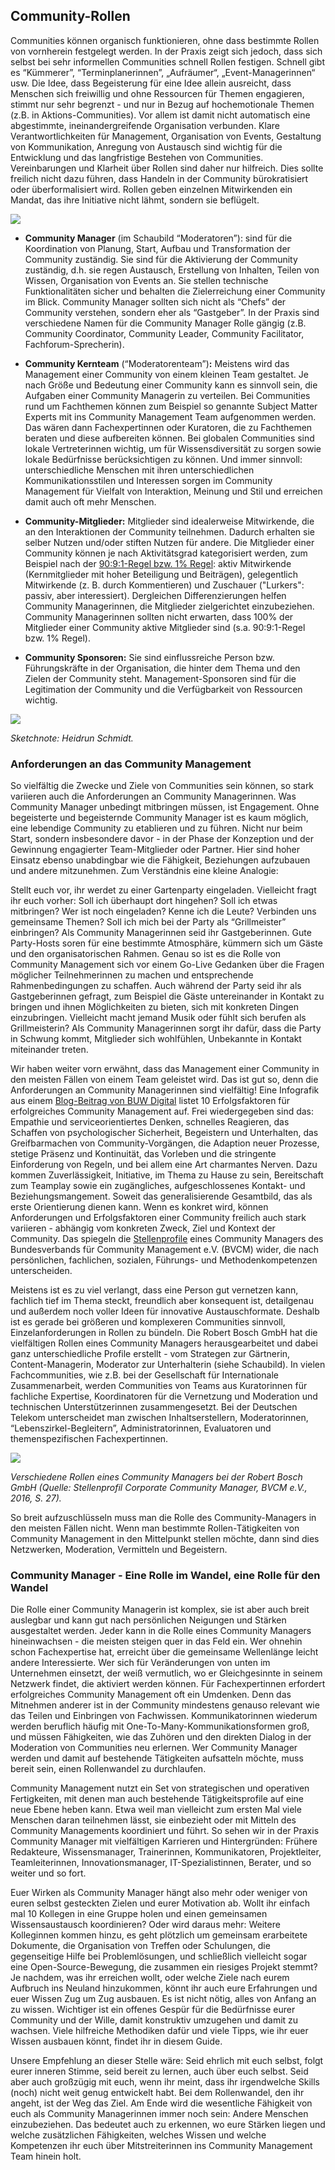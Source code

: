 ## Community-Rollen

Communities können organisch funktionieren, ohne dass bestimmte Rollen
von vornherein festgelegt werden. In der Praxis zeigt sich jedoch, dass
sich selbst bei sehr informellen Communities schnell Rollen festigen.
Schnell gibt es “Kümmerer”, “Terminplanerinnen”, „Aufräumer“,
„Event-Managerinnen“ usw. Die Idee, dass Begeisterung für eine Idee
allein ausreicht, dass Menschen sich freiwillig und ohne Ressourcen für
Themen engagieren, stimmt nur sehr begrenzt - und nur in Bezug auf
hochemotionale Themen (z.B. in Aktions-Communities). Vor allem ist damit
nicht automatisch eine abgestimmte, ineinandergreifende Organisation
verbunden. Klare Verantwortlichkeiten für Management, Organisation von
Events, Gestaltung von Kommunikation, Anregung von Austausch sind
wichtig für die Entwicklung und das langfristige Bestehen von
Communities. Vereinbarungen und Klarheit über Rollen sind daher nur
hilfreich. Dies sollte freilich nicht dazu führen, dass Handeln in der
Community bürokratisiert oder überformalisiert wird. Rollen geben
einzelnen Mitwirkenden ein Mandat, das ihre Initiative nicht lähmt,
sondern sie beflügelt.

![](images/CommunityRoles.png)

- **Community Manager** (im Schaubild “Moderatoren”): sind für die
  Koordination von Planung, Start, Aufbau und Transformation der
  Community zuständig. Sie sind für die Aktivierung der Community
  zuständig, d.h. sie regen Austausch, Erstellung von Inhalten, Teilen
  von Wissen, Organisation von Events an. Sie stellen technische
  Funktionalitäten sicher und behalten die Zielerreichung einer
  Community im Blick. Community Manager sollten sich nicht als “Chefs”
  der Community verstehen, sondern eher als “Gastgeber”. In der Praxis
  sind verschiedene Namen für die Community Manager Rolle gängig (z.B.
  Community Coordinator, Community Leader, Community Facilitator,
  Fachforum-Sprecherin).

- **Community Kernteam** (“Moderatorenteam”)**:** Meistens wird das
  Management einer Community von einem kleinen Team gestaltet. Je nach
  Größe und Bedeutung einer Community kann es sinnvoll sein, die
  Aufgaben einer Community Managerin zu verteilen. Bei Communities
  rund um Fachthemen können zum Beispiel so genannte Subject Matter Experts 
  mit ins Community Management Team aufgenommen werden. Das wären dann 
  Fachexpertinnen oder Kuratoren, die zu Fachthemen beraten und diese aufbereiten
  können. Bei globalen Communities sind lokale Vertreterinnen wichtig,
  um für Wissensdiversität zu sorgen sowie lokale Bedürfnisse
  berücksichtigen zu können. Und immer sinnvoll: unterschiedliche
  Menschen mit ihren unterschiedlichen Kommunikationsstilen und
  Interessen sorgen im Community Management für Vielfalt von
  Interaktion, Meinung und Stil und erreichen damit auch oft mehr
  Menschen.

- **Community-Mitglieder:** Mitglieder sind idealerweise Mitwirkende,
  die an den Interaktionen der Community teilnehmen. Dadurch erhalten
  sie selber Nutzen und/oder stiften Nutzen für andere. Die Mitglieder
  einer Community können je nach Aktivitätsgrad kategorisiert werden, zum Beispiel nach der [90:9:1-Regel
  bzw. 1% Regel](https://de.wikipedia.org/wiki/Ein-Prozent-Regel_(Internet)): 
  aktiv Mitwirkende (Kernmitglieder mit hoher Beteiligung und Beiträgen), 
  gelegentlich Mitwirkende (z. B. durch Kommentieren) und 
  Zuschauer ("Lurkers": passiv, aber interessiert). 
  Dergleichen Differenzierungen helfen
  Community Managerinnen, die Mitglieder zielgerichtet einzubeziehen.
  Community Managerinnen sollten nicht erwarten, dass 100% der
  Mitglieder einer Community aktive Mitglieder sind (s.a. 90:9:1-Regel
  bzw. 1% Regel).

- **Community Sponsoren:** Sie sind einflussreiche Person bzw.
  Führungskräfte in der Organisation, die hinter dem Thema und den
  Zielen der Community steht. Management-Sponsoren sind für die
  Legitimation der Community und die Verfügbarkeit von Ressourcen
  wichtig.

![](images/Community_Rollen.png)

*Sketchnote: Heidrun Schmidt.*

### Anforderungen an das Community Management

So vielfältig die Zwecke und Ziele von Communities sein können, so stark
variieren auch die Anforderungen an Community Managerinnen. Was
Community Manager unbedingt mitbringen müssen, ist Engagement. Ohne
begeisterte und begeisternde Community Manager ist es kaum möglich, eine
lebendige Community zu etablieren und zu führen. Nicht nur beim Start,
sondern insbesondere davor - in der Phase der Konzeption und der
Gewinnung engagierter Team-Mitglieder oder Partner. Hier sind hoher Einsatz
ebenso unabdingbar wie die Fähigkeit, Beziehungen aufzubauen und andere
mitzunehmen. Zum Verständnis eine kleine Analogie:

Stellt euch vor, ihr werdet zu einer Gartenparty eingeladen. Vielleicht
fragt ihr euch vorher: Soll ich überhaupt dort hingehen? Soll ich etwas
mitbringen? Wer ist noch eingeladen? Kenne ich die Leute? Verbinden uns
gemeinsame Themen? Soll ich mich bei der Party als “Grillmeister”
einbringen? Als Community Managerinnen seid ihr Gastgeberinnen. 
Gute Party-Hosts soren für eine bestimmte Atmosphäre, kümmern sich um Gäste
und den organisatorischen Rahmen. Genau so ist es die Rolle von Community
Management sich vor einem Go-Live Gedanken über die Fragen möglicher
Teilnehmerinnen zu machen und entsprechende Rahmenbedingungen zu
schaffen. Auch während der Party seid ihr als Gastgeberinnen gefragt,
zum Beispiel die Gäste untereinander in Kontakt zu bringen und ihnen
Möglichkeiten zu bieten, sich mit konkreten Dingen einzubringen. Vielleicht 
macht jemand Musik oder fühlt sich berufen als Grillmeisterin? 
Als Community Managerinnen sorgt ihr dafür, dass
die Party in Schwung kommt, Mitglieder sich wohlfühlen, Unbekannte in
Kontakt miteinander treten.

Wir haben weiter vorn erwähnt, dass das Management einer Community in
den meisten Fällen von einem Team geleistet wird. Das ist gut so, denn
die Anforderungen an Community Managerinnen sind vielfältig! Eine
Infografik aus einem [Blog-Beitrag von BUW Digital](https://www.tixxt.com/de/infografik-der-buw-corporate-community-management/)
listet 10 Erfolgsfaktoren für erfolgreiches Community Management auf. 
Frei wiedergegeben sind das: Empathie und serviceorientiertes Denken, 
schnelles Reagieren, das Schaffen von psychologischer Sicherheit, 
Begeistern und Unterhalten, das Greifbarmachen von Community-Vorgängen, 
die Adaption neuer Prozesse, stetige Präsenz und Kontinuität, das Vorleben 
und die stringente Einforderung von Regeln, und bei allem eine Art 
charmantes Nerven. Dazu kommen Zuverlässigkeit, Initiative, im Thema zu 
Hause zu sein, Bereitschaft zum Teamplay sowie ein zugängliches, aufgeschlossenes 
Kontakt- und Beziehungsmangement. Soweit das generalisierende Gesamtbild, das 
als erste Orientierung dienen kann. Wenn es konkret wird, können Anforderungen und
Erfolgsfaktoren einer Community freilich auch stark variieren - abhängig vom konkreten
Zweck, Ziel und Kontext der Community. Das spiegeln die
[Stellenprofile](https://www.bvcm.org/2016/08/corporate-community-manager-stellenprofil-fuer-arbeitnehmer-und-arbeitgeber/#download) eines Community Managers des Bundesverbands für
Community Management e.V. (BVCM) wider, die nach persönlichen,
fachlichen, sozialen, Führungs- und Methodenkompetenzen unterscheiden.

Meistens ist es zu viel verlangt, dass eine Person gut vernetzen kann,
fachlich tief im Thema steckt, freundlich aber konsequent ist,
detailgenau und außerdem noch voller Ideen für innovative Austauschformate. 
Deshalb ist es gerade bei größeren und komplexeren Communities sinnvoll,
Einzelanforderungen in Rollen zu bündeln. Die Robert Bosch GmbH hat die
vielfältigen Rollen eines Community Managers herausgearbeitet und dabei
ganz unterschiedliche Profile erstellt - vom Strategen zur Gärtnerin,
Content-Managerin, Moderator zur Unterhalterin (siehe Schaubild). In
vielen Fachcommunities, wie z.B. bei der Gesellschaft für Internationale
Zusammenarbeit, werden Communities von Teams aus Kuratorinnen für
fachliche Expertise, Koordinatoren für die Vernetzung und Moderation und
technischen Unterstützerinnen zusammengesetzt. Bei der Deutschen Telekom
unterscheidet man zwischen Inhaltserstellern, Moderatorinnen,
“Lebenszirkel-Begleitern”, Administratorinnen, Evaluatoren und
themenspezifischen Fachexpertinnen.

![](images/RolesOfCommunityMgr.png)

*Verschiedene Rollen eines Community Managers bei der Robert Bosch GmbH
(Quelle: Stellenprofil Corporate Community Manager, BVCM e.V., 2016, S.
27).*

So breit aufzuschlüsseln muss man die Rolle des Community-Managers in
den meisten Fällen nicht. Wenn man bestimmte Rollen-Tätigkeiten von
Community Management in den Mittelpunkt stellen möchte, dann sind dies
Netzwerken, Moderation, Vermitteln und Begeistern.

### Community Manager - Eine Rolle im Wandel, eine Rolle für den Wandel

Die Rolle einer Community Managerin ist komplex, sie ist aber auch breit
auslegbar und kann gut nach persönlichen Neigungen und Stärken
ausgestaltet werden. Jeder kann in die Rolle eines Community Managers
hineinwachsen - die meisten steigen quer in das Feld ein. Wer ohnehin
schon Fachexpertise hat, erreicht über die gemeinsame Wellenlänge leicht
andere Interessierte. Wer sich für Veränderungen von unten im
Unternehmen einsetzt, der weiß vermutlich, wo er Gleichgesinnte in
seinem Netzwerk findet, die aktiviert werden können. Für Fachexpertinnen
erfordert erfolgreiches Community Management oft ein Umdenken. Denn das
Mitnehmen anderer ist in der Community mindestens genauso relevant wie
das Teilen und Einbringen von Fachwissen. Kommunikatorinnen wiederum
werden beruflich häufig mit One-To-Many-Kommunikationsformen groß, und
müssen Fähigkeiten, wie das Zuhören und den direkten Dialog in der
Moderation von Communities neu erlernen. Wer Community Manager werden
und damit auf bestehende Tätigkeiten aufsatteln möchte, muss bereit
sein, einen Rollenwandel zu durchlaufen.

Community Management nutzt ein Set von strategischen und operativen
Fertigkeiten, mit denen man auch bestehende Tätigkeitsprofile auf eine
neue Ebene heben kann. Etwa weil man vielleicht zum ersten Mal viele
Menschen daran teilnehmen lässt, sie einbezieht oder mit Mitteln des
Community Managements koordiniert und führt. So sehen wir in der Praxis
Community Manager mit vielfältigen Karrieren und Hintergründen: Frühere
Redakteure, Wissensmanager, Trainerinnen, Kommunikatoren, Projektleiter,
Teamleiterinnen, Innovationsmanager, IT-Spezialistinnen, Berater, und so
weiter und so fort.

Euer Wirken als Community Manager hängt also mehr oder weniger von euren
selbst gesteckten Zielen und eurer Motivation ab. Wollt ihr einfach mal
10 Kollegen in eine Gruppe holen und einen gemeinsamen Wissensaustausch
koordinieren? Oder wird daraus mehr: Weitere Kolleginnen kommen hinzu,
es geht plötzlich um gemeinsam erarbeitete Dokumente, die Organisation
von Treffen oder Schulungen, die gegenseitige Hilfe bei Problemlösungen,
und schließlich vielleicht sogar eine Open-Source-Bewegung, die zusammen
ein riesiges Projekt stemmt? Je nachdem, was ihr erreichen wollt, oder
welche Ziele nach eurem Aufbruch ins Neuland hinzukommen, könnt ihr auch
eure Erfahrungen und euer Wissen Zug um Zug ausbauen. Es ist nicht
nötig, alles von Anfang an zu wissen. Wichtiger ist ein offenes Gespür
für die Bedürfnisse eurer Community und der Wille, damit konstruktiv
umzugehen und damit zu wachsen. Viele hilfreiche Methodiken dafür und
viele Tipps, wie ihr euer Wissen ausbauen könnt, findet ihr in diesem
Guide.

Unsere Empfehlung an dieser Stelle wäre: Seid ehrlich mit euch selbst,
folgt eurer inneren Stimme, seid bereit zu lernen, auch über euch
selbst. Seid aber auch großzügig mit euch, wenn ihr meint, dass ihr
irgendwelche Skills (noch) nicht weit genug entwickelt habt. Bei dem
Rollenwandel, den ihr angeht, ist der Weg das Ziel. Am Ende wird die
wesentliche Fähigkeit von euch als Community Managerinnen immer noch
sein: Andere Menschen einzubeziehen. Das bedeutet auch zu erkennen, wo
eure Stärken liegen und welche zusätzlichen Fähigkeiten, welches Wissen
und welche Kompetenzen ihr euch über Mitstreiterinnen ins Community
Management Team hinein holt.
